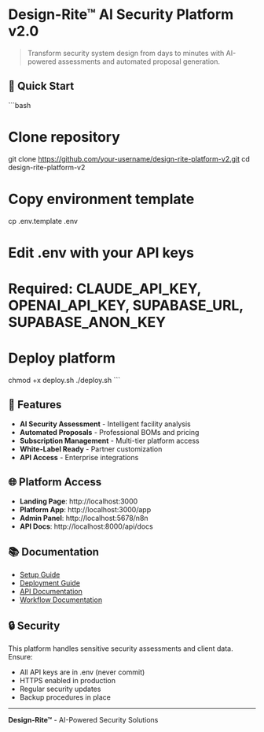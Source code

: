 # Design-Rite™ AI Security Platform v2.0

> Transform security system design from days to minutes with AI-powered assessments and automated proposal generation.

## 🚀 Quick Start

\`\`\`bash
# Clone repository
git clone https://github.com/your-username/design-rite-platform-v2.git
cd design-rite-platform-v2

# Copy environment template
cp .env.template .env

# Edit .env with your API keys
# Required: CLAUDE_API_KEY, OPENAI_API_KEY, SUPABASE_URL, SUPABASE_ANON_KEY

# Deploy platform
chmod +x deploy.sh
./deploy.sh
\`\`\`

## 🌟 Features

- **AI Security Assessment** - Intelligent facility analysis
- **Automated Proposals** - Professional BOMs and pricing
- **Subscription Management** - Multi-tier platform access
- **White-Label Ready** - Partner customization
- **API Access** - Enterprise integrations

## 🌐 Platform Access

- **Landing Page**: http://localhost:3000
- **Platform App**: http://localhost:3000/app
- **Admin Panel**: http://localhost:5678/n8n
- **API Docs**: http://localhost:8000/api/docs

## 📚 Documentation

- [Setup Guide](documentation/SETUP.md)
- [Deployment Guide](documentation/DEPLOYMENT.md)
- [API Documentation](documentation/API.md)
- [Workflow Documentation](documentation/WORKFLOWS.md)

## 🔒 Security

This platform handles sensitive security assessments and client data. Ensure:

- All API keys are in .env (never commit)
- HTTPS enabled in production
- Regular security updates
- Backup procedures in place

---

**Design-Rite™** - AI-Powered Security Solutions

